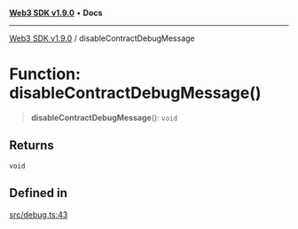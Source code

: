 [**Web3 SDK v1.9.0**](../README.md) • **Docs**

***

[Web3 SDK v1.9.0](../globals.md) / disableContractDebugMessage

# Function: disableContractDebugMessage()

> **disableContractDebugMessage**(): `void`

## Returns

`void`

## Defined in

[src/debug.ts:43](https://github.com/Mystic-Nayy/alephium-web3/blob/ee41f5e0e7d7fb0b155fe62f05b2ac03772895ca/packages/web3/src/debug.ts#L43)
